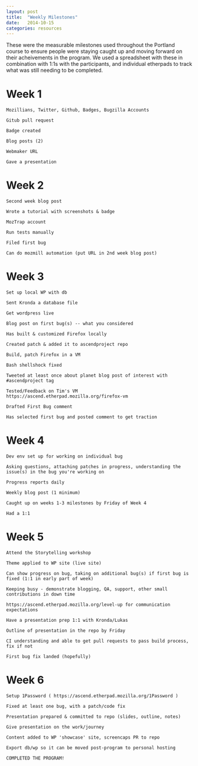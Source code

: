 ```yaml
---
layout: post
title:  "Weekly Milestones"
date:   2014-10-15
categories: resources
---
```


These were the measurable milestones used throughout the Portland course to ensure people were staying caught up and moving forward on their acheivements in the program. We used a spreadsheet with these in combination with 1:1s with the participants, and individual etherpads to track what was still needing to be completed.

Week 1
======

    Mozillians, Twitter, Github, Badges, Bugzilla Accounts

    Gitub pull request

    Badge created

    Blog posts (2)

    Webmaker URL

    Gave a presentation

Week 2
======

    Second week blog post

    Wrote a tutorial with screenshots & badge

    MozTrap account

    Run tests manually

    Filed first bug

    Can do mozmill automation (put URL in 2nd week blog post)

Week 3
======

    Set up local WP with db

    Sent Kronda a database file

    Get wordpress live

    Blog post on first bug(s) -- what you considered

    Has built & customized Firefox locally 

    Created patch & added it to ascendproject repo

    Build, patch Firefox in a VM

    Bash shellshock fixed

    Tweeted at least once about planet blog post of interest with #ascendproject tag

    Tested/Feedback on Tim's VM https://ascend.etherpad.mozilla.org/firefox-vm

    Drafted First Bug comment 

    Has selected first bug and posted comment to get traction

Week 4
======

    Dev env set up for working on individual bug

    Asking questions, attaching patches in progress, understanding the issue(s) in the bug you're working on

    Progress reports daily

    Weekly blog post (1 minimum)

    Caught up on weeks 1-3 milestones by Friday of Week 4

    Had a 1:1

Week 5
======

    Attend the Storytelling workshop

    Theme applied to WP site (live site)

    Can show progress on bug, taking on additional bug(s) if first bug is fixed (1:1 in early part of week)

    Keeping busy - demonstrate blogging, QA, support, other small contributions in down time

    https://ascend.etherpad.mozilla.org/level-up for communication expectations

    Have a presentation prep 1:1 with Kronda/Lukas

    Outline of presentation in the repo by Friday

    CI understanding and able to get pull requests to pass build process, fix if not

    First bug fix landed (hopefully)

Week 6
======

    Setup 1Password ( https://ascend.etherpad.mozilla.org/1Password )

    Fixed at least one bug, with a patch/code fix

    Presentation prepared & committed to repo (slides, outline, notes)

    Give presentation on the work/journey

    Content added to WP 'showcase' site, screencaps PR to repo

    Export db/wp so it can be moved post-program to personal hosting

    COMPLETED THE PROGRAM!

